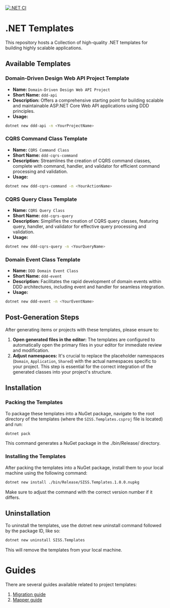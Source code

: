 [![.NET CI](https://github.com/suxrobgm/dotnet-templates/actions/workflows/dotnet.yml/badge.svg?branch=main)](https://github.com/suxrobgm/dotnet-templates/actions/workflows/dotnet.yml)

# .NET Templates

This repository hosts a Collection of high-quality .NET templates for building highly scalable applications.

## Available Templates

### Domain-Driven Design Web API Project Template

- **Name:** `Domain-Driven Design Web API Project`
- **Short Name:** `ddd-api`
- **Description:** Offers a comprehensive starting point for building scalable and maintainable ASP.NET Core Web API applications using DDD principles.
- **Usage:** 
```bash
dotnet new ddd-api -n <YourProjectName>
```

### CQRS Command Class Template

- **Name:** `CQRS Command Class`
- **Short Name:** `ddd-cqrs-command`
- **Description:** Streamlines the creation of CQRS command classes, complete with command, handler, and validator for efficient command processing and validation.
- **Usage:**
```bash
dotnet new ddd-cqrs-command -n <YourActionName>
```

### CQRS Query Class Template

- **Name:** `CQRS Query Class`
- **Short Name:** `ddd-cqrs-query`
- **Description:** Simplifies the creation of CQRS query classes, featuring query, handler, and validator for effective query processing and validation.
- **Usage:** 
```bash
dotnet new ddd-cqrs-query -n <YourQueryName>
```

### Domain Event Class Template

- **Name:** `DDD Domain Event Class`
- **Short Name:** `ddd-event`
- **Description:** Facilitates the rapid development of domain events within DDD architectures, including event and handler for seamless integration.
- **Usage:** 
```bash
dotnet new ddd-event -n <YourEventName>
```


## Post-Generation Steps

After generating items or projects with these templates, please ensure to:

1. **Open generated files in the editor:** The templates are configured to automatically open the primary files in your editor for immediate review and modification.
2. **Adjust namespaces:** It's crucial to replace the placeholder namespaces (`Domain`, `Application`, `Shared`) with the actual namespaces specific to your project. This step is essential for the correct integration of the generated classes into your project's structure.

## Installation

### Packing the Templates

To package these templates into a NuGet package, navigate to the root directory of the templates (where the `SISS.Templates.csproj` file is located) and run:

```bash
dotnet pack
```

This command generates a NuGet package in the ./bin/Release/ directory.

### Installing the Templates
After packing the templates into a NuGet package, install them to your local machine using the following command:

```bash
dotnet new install ./bin/Release/SISS.Templates.1.0.0.nupkg
```

Make sure to adjust the command with the correct version number if it differs.

## Uninstallation
To uninstall the templates, use the dotnet new uninstall command followed by the package ID, like so:

```bash
dotnet new uninstall SISS.Templates
```

This will remove the templates from your local machine.

# Guides
There are several guides available related to project templates:
1. [Migration guide](./docs/migration-guide.md)
2. [Mapper guide](./docs/mapper-guide.md)
